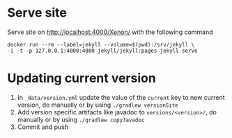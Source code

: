 # Serve site

Serve site on [http://localhost:4000/Xenon/](http://localhost:4000/Xenon/) with the following command
```
docker run --rm --label=jekyll --volume=$(pwd):/srv/jekyll \
-i -t -p 127.0.0.1:4000:4000 jekyll/jekyll:pages jekyll serve
```

# Updating current version

1. In `_data/version.yml` update the value of the `current` key to new current version, do manually or by using `./gradlew versionSite`
2. Add version specific artifacts like javadoc to `versions/<version>/`, do manually or by using `./gradlew copyJavadoc`
3. Commit and push
